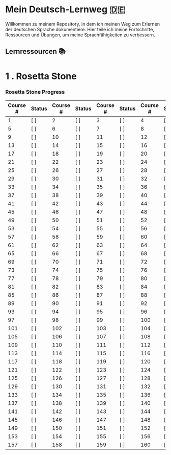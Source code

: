 # Mein Deutsch-Lernweg 🇩🇪

Willkommen zu meinem Repository, in dem ich meinen Weg zum Erlernen der deutschen Sprache dokumentiere. Hier teile ich meine Fortschritte, Ressourcen und Übungen, um meine Sprachfähigkeiten zu verbessern.


## Lernressourcen 📚

# 1 . Rosetta Stone

### Rosetta Stone Progress

| Course # | Status | Course # | Status | Course # | Status | Course # | Status |
|----------|--------|----------|--------|----------|--------|----------|--------|
| 1        | [ ]    | 2        | [ ]    | 3        | [ ]    | 4        | [ ]    |
| 5        | [ ]    | 6        | [ ]    | 7        | [ ]    | 8        | [ ]    |
| 9        | [ ]    | 10       | [ ]    | 11       | [ ]    | 12       | [ ]    |
| 13       | [ ]    | 14       | [ ]    | 15       | [ ]    | 16       | [ ]    |
| 17       | [ ]    | 18       | [ ]    | 19       | [ ]    | 20       | [ ]    |
| 21       | [ ]    | 22       | [ ]    | 23       | [ ]    | 24       | [ ]    |
| 25       | [ ]    | 26       | [ ]    | 27       | [ ]    | 28       | [ ]    |
| 29       | [ ]    | 30       | [ ]    | 31       | [ ]    | 32       | [ ]    |
| 33       | [ ]    | 34       | [ ]    | 35       | [ ]    | 36       | [ ]    |
| 37       | [ ]    | 38       | [ ]    | 39       | [ ]    | 40       | [ ]    |
| 41       | [ ]    | 42       | [ ]    | 43       | [ ]    | 44       | [ ]    |
| 45       | [ ]    | 46       | [ ]    | 47       | [ ]    | 48       | [ ]    |
| 49       | [ ]    | 50       | [ ]    | 51       | [ ]    | 52       | [ ]    |
| 53       | [ ]    | 54       | [ ]    | 55       | [ ]    | 56       | [ ]    |
| 57       | [ ]    | 58       | [ ]    | 59       | [ ]    | 60       | [ ]    |
| 61       | [ ]    | 62       | [ ]    | 63       | [ ]    | 64       | [ ]    |
| 65       | [ ]    | 66       | [ ]    | 67       | [ ]    | 68       | [ ]    |
| 69       | [ ]    | 70       | [ ]    | 71       | [ ]    | 72       | [ ]    |
| 73       | [ ]    | 74       | [ ]    | 75       | [ ]    | 76       | [ ]    |
| 77       | [ ]    | 78       | [ ]    | 79       | [ ]    | 80       | [ ]    |
| 81       | [ ]    | 82       | [ ]    | 83       | [ ]    | 84       | [ ]    |
| 85       | [ ]    | 86       | [ ]    | 87       | [ ]    | 88       | [ ]    |
| 89       | [ ]    | 90       | [ ]    | 91       | [ ]    | 92       | [ ]    |
| 93       | [ ]    | 94       | [ ]    | 95       | [ ]    | 96       | [ ]    |
| 97       | [ ]    | 98       | [ ]    | 99       | [ ]    | 100      | [ ]    |
| 101      | [ ]    | 102      | [ ]    | 103      | [ ]    | 104      | [ ]    |
| 105      | [ ]    | 106      | [ ]    | 107      | [ ]    | 108      | [ ]    |
| 109      | [ ]    | 110      | [ ]    | 111      | [ ]    | 112      | [ ]    |
| 113      | [ ]    | 114      | [ ]    | 115      | [ ]    | 116      | [ ]    |
| 117      | [ ]    | 118      | [ ]    | 119      | [ ]    | 120      | [ ]    |
| 121      | [ ]    | 122      | [ ]    | 123      | [ ]    | 124      | [ ]    |
| 125      | [ ]    | 126      | [ ]    | 127      | [ ]    | 128      | [ ]    |
| 129      | [ ]    | 130      | [ ]    | 131      | [ ]    | 132      | [ ]    |
| 133      | [ ]    | 134      | [ ]    | 135      | [ ]    | 136      | [ ]    |
| 137      | [ ]    | 138      | [ ]    | 139      | [ ]    | 140      | [ ]    |
| 141      | [ ]    | 142      | [ ]    | 143      | [ ]    | 144      | [ ]    |
| 145      | [ ]    | 146      | [ ]    | 147      | [ ]    | 148      | [ ]    |
| 149      | [ ]    | 150      | [ ]    | 151      | [ ]    | 152      | [ ]    |
| 153      | [ ]    | 154      | [ ]    | 155      | [ ]    | 156      | [ ]    |
| 157      | [ ]    | 158      | [ ]    | 159      | [ ]    | 160      | [ ]    |

